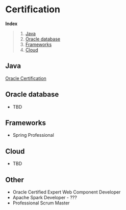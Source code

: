 # Certification

**Index**
> 1. [Java](#java-cert)
> 2. [Oracle database](#oracle-db-cert)
> 2. [Frameworks](#frameworks-cert)
> 2. [Cloud](#cloud-cert)

## <a name="java-cert"></a> Java

[Oracle Certification](Oracle_Certified_Java/README.md)

## <a name="oracle-db-cert"></a> Oracle database
* TBD

## <a name="frameworks-cert"></a> Frameworks
* Spring Professional

## <a name="cloud-cert"></a> Cloud
* TBD

## Other
* Oracle Certified Expert Web Component Developer
* Apache Spark Developer - ???
* Professional Scrum Master
